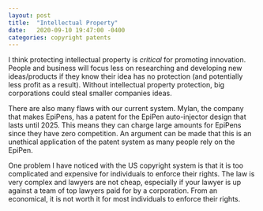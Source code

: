 ```yaml
---
layout: post
title:  "Intellectual Property"
date:   2020-09-10 19:47:00 -0400
categories: copyright patents
---
```



I think protecting intellectual property is *critical* for promoting innovation. People and business will focus less on researching and developing new ideas/products if they know their idea has no protection (and potentially less profit as a result). Without intellectual property protection, big corporations could steal smaller companies ideas. 

There are also many flaws with our current system. Mylan, the company that makes EpiPens, has a patent for the EpiPen auto-injector design that lasts until 2025. This means they can charge large amounts for EpiPens since they have zero competition. An argument can be made that this is an unethical application of the patent system as many people rely on the EpiPen.

One problem I have noticed with the US copyright system is that it is too complicated and expensive for individuals to enforce their rights. The law is very complex and lawyers are not cheap, especially if your lawyer is up against a team of top lawyers paid for by a corporation. From an economical, it is not worth it for most individuals to enforce their rights.